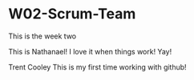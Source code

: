# W02-Scrum-Team
This is the week two


This is Nathanael! I love it when things work! Yay!

Trent Cooley
This is my first time working with github!
